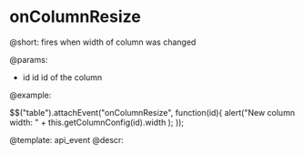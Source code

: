 onColumnResize
=============


@short: fires when width of column was changed
	

@params:
- id	id		id of the column

@example:

$$("table").attachEvent("onColumnResize", function(id){
	alert("New column width: " + this.getColumnConfig(id).width );
));


@template:	api_event
@descr:


